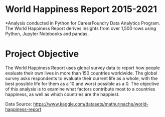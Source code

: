 # World Happiness Report 2015-2021
*Analysis conducted in Python for CareerFoundry Data Analytics Program.
The World Happiness Report derives insights from over 1,500 rows using Python, Jupyter Notebooks and pandas.

# Project Objective
The World Happiness Report uses global survey data to report how people evaluate their own lives in more than 150 countries worldwide. The global survey asks respondents to evaluate their current life as a whole, with the best possible life for them as a 10 and worst possible as a 0. The objective of this analysis is to examine what factors contribute most to a countries happiness, as well as which countries are the happiest. 

Data Source: https://www.kaggle.com/datasets/mathurinache/world-happiness-report 
